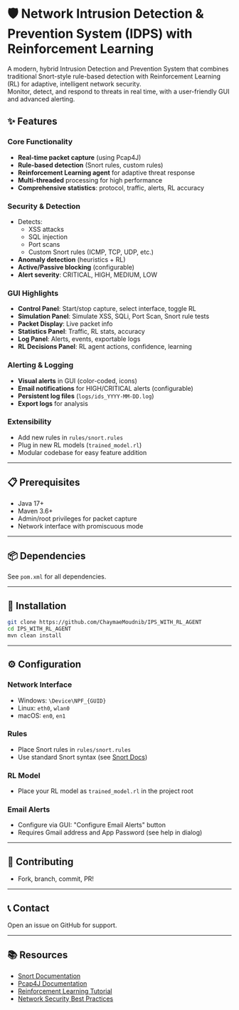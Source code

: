 # 🛡️ Network Intrusion Detection & Prevention System (IDPS) with Reinforcement Learning

A modern, hybrid Intrusion Detection and Prevention System that combines traditional Snort-style rule-based detection with Reinforcement Learning (RL) for adaptive, intelligent network security.  
Monitor, detect, and respond to threats in real time, with a user-friendly GUI and advanced alerting.


## ✨ Features

### Core Functionality
- **Real-time packet capture** (using Pcap4J)
- **Rule-based detection** (Snort rules, custom rules)
- **Reinforcement Learning agent** for adaptive threat response
- **Multi-threaded** processing for high performance
- **Comprehensive statistics**: protocol, traffic, alerts, RL accuracy

### Security & Detection
- Detects:  
  - XSS attacks  
  - SQL injection  
  - Port scans    
  - Custom Snort rules (ICMP, TCP, UDP, etc.)
- **Anomaly detection** (heuristics + RL)
- **Active/Passive blocking** (configurable)
- **Alert severity**: CRITICAL, HIGH, MEDIUM, LOW

### GUI Highlights
- **Control Panel**: Start/stop capture, select interface, toggle RL
- **Simulation Panel**: Simulate XSS, SQLi, Port Scan, Snort rule tests
- **Packet Display**: Live packet info
- **Statistics Panel**: Traffic, RL stats, accuracy
- **Log Panel**: Alerts, events, exportable logs
- **RL Decisions Panel**: RL agent actions, confidence, learning

### Alerting & Logging
- **Visual alerts** in GUI (color-coded, icons)
- **Email notifications** for HIGH/CRITICAL alerts (configurable)
- **Persistent log files** (`logs/ids_YYYY-MM-DD.log`)
- **Export logs** for analysis

### Extensibility
- Add new rules in `rules/snort.rules`
- Plug in new RL models (`trained_model.rl`)
- Modular codebase for easy feature addition

---

## 📋 Prerequisites

- Java 17+
- Maven 3.6+
- Admin/root privileges for packet capture
- Network interface with promiscuous mode

---

## 📦 Dependencies

See `pom.xml` for all dependencies.  


---

## 🚀 Installation

```bash
git clone https://github.com/ChaymaeMoudnib/IPS_WITH_RL_AGENT
cd IPS_WITH_RL_AGENT
mvn clean install
```

---

## ⚙️ Configuration

### Network Interface
- Windows: `\Device\NPF_{GUID}`
- Linux: `eth0`, `wlan0`
- macOS: `en0`, `en1`

### Rules
- Place Snort rules in `rules/snort.rules`
- Use standard Snort syntax (see [Snort Docs](https://www.snort.org/documents))

### RL Model
- Place your RL model as `trained_model.rl` in the project root

### Email Alerts
- Configure via GUI: "Configure Email Alerts" button
- Requires Gmail address and App Password (see help in dialog)

---

## 🤝 Contributing

- Fork, branch, commit, PR!

---

## 📞 Contact

Open an issue on GitHub for support.

---

## 📚 Resources

- [Snort Documentation](https://www.snort.org/documents)
- [Pcap4J Documentation](https://www.pcap4j.org/)
- [Reinforcement Learning Tutorial](https://www.tensorflow.org/agents/tutorials/intro_rl)
- [Network Security Best Practices](https://www.cisa.gov/cybersecurity)

